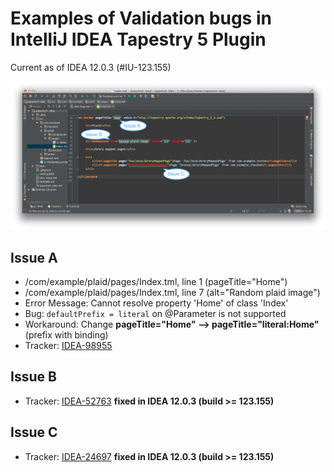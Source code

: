 Examples of Validation bugs in IntelliJ IDEA Tapestry 5 Plugin
==============================================================
Current as of IDEA 12.0.3 (#IU-123.155)

![Bugs Screenshot 1](https://github.com/Widen/tapestry5-idea/raw/master/bugs-screenshot-1.png)

Issue A
-------
 - /com/example/plaid/pages/Index.tml, line 1 (pageTitle="Home")
 - /com/example/plaid/pages/Index.tml, line 7 (alt="Random plaid image")
 - Error Message: Cannot resolve property 'Home' of class 'Index'
 - Bug: `defaultPrefix = literal` on @Parameter is not supported
 - Workaround: Change __pageTitle="Home" --> pageTitle="literal:Home"__ (prefix with binding)
 - Tracker: [IDEA-98955](http://youtrack.jetbrains.com/issue/IDEA-98955)

Issue B
-------
 - Tracker: [IDEA-52763](http://youtrack.jetbrains.com/issue/IDEA-52763) __fixed in IDEA 12.0.3 (build >= 123.155)__

Issue C
-------
 - Tracker: [IDEA-24697](http://youtrack.jetbrains.com/issue/IDEA-24697) __fixed in IDEA 12.0.3 (build >= 123.155)__
